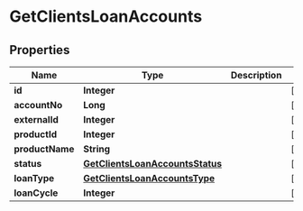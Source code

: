 

# GetClientsLoanAccounts

## Properties

Name | Type | Description | Notes
------------ | ------------- | ------------- | -------------
**id** | **Integer** |  |  [optional]
**accountNo** | **Long** |  |  [optional]
**externalId** | **Integer** |  |  [optional]
**productId** | **Integer** |  |  [optional]
**productName** | **String** |  |  [optional]
**status** | [**GetClientsLoanAccountsStatus**](GetClientsLoanAccountsStatus.md) |  |  [optional]
**loanType** | [**GetClientsLoanAccountsType**](GetClientsLoanAccountsType.md) |  |  [optional]
**loanCycle** | **Integer** |  |  [optional]



